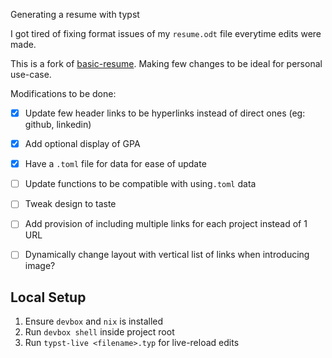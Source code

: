 Generating a resume with typst

I got tired of fixing format issues of my `resume.odt` file everytime edits were made.

This is a fork of [basic-resume](https://typst.app/universe/package/basic-resume). Making few changes to be ideal for personal use-case.

Modifications to be done:
- [x] Update few header links to be hyperlinks instead of direct ones (eg: github, linkedin)
- [x] Add optional display of GPA
- [x] Have a `.toml` file for data for ease of update
- [ ] Update functions to be compatible with using`.toml` data
- [ ] Tweak design to taste
- [ ] Add provision of including multiple links for each project instead of 1 URL
- [ ] Dynamically change layout with vertical list of links when introducing image?


## Local Setup
1. Ensure `devbox` and `nix` is installed
2. Run `devbox shell` inside project root
3. Run `typst-live <filename>.typ` for live-reload edits
